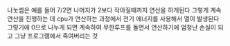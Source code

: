 나눗셈은 예를 들어 7/2면 나머지가 2보다 작아질때까지 연산을 하게된다
그렇게 계속 연산을 진행하는 데 cpu가 연산하는 과정에서 
전기 에너지를 사용해서 열이 발생된다
그렇기에 0으로 나누게 되면 계속하여 무한루프를 돌면서 연산하기에 엄청난 손실이 되고 그냥 프로그램에서 죽여버리는 것 
